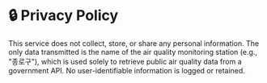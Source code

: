 # 🔒 Privacy Policy

This service does not collect, store, or share any personal information.
The only data transmitted is the name of the air quality monitoring station (e.g., "종로구"), which is used solely to retrieve public air quality data from a government API.
No user-identifiable information is logged or retained.
